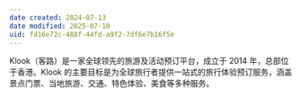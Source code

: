 ```yaml
---
date created: 2024-07-13
date modified: 2025-07-10
uid: fd16e72c-488f-44fd-a9f2-7df6e7b16f5e
---
```


Klook（客路）是一家全球领先的旅游及活动预订平台，成立于 2014 年，总部位于香港。Klook 的主要目标是为全球旅行者提供一站式的旅行体验预订服务，涵盖景点门票、当地旅游、交通、特色体验、美食等多种服务。
